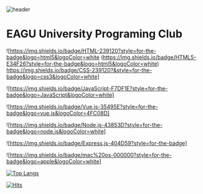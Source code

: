 ![header](https://capsule-render.vercel.app/api?type=soft&color=auto&fontColor=d6ace6&height=300&section=header&text=EAGU&fontSize=90&animation=blink)
# EAGU University Programing Club



![https://img.shields.io/badge/HTML-239120?style=for-the-badge&logo=html5&logoColor=white
(https://img.shields.io/badge/HTML5-E34F26?style=for-the-badge&logo=html5&logoColor=white)
https://img.shields.io/badge/CSS-239120?&style=for-the-badge&logo=css3&logoColor=white]

![https://img.shields.io/badge/JavaScript-F7DF1E?style=for-the-badge&logo=JavaScript&logoColor=white]

![https://img.shields.io/badge/Vue.js-35495E?style=for-the-badge&logo=vue.js&logoColor=4FC08D]

![https://img.shields.io/badge/Node.js-43853D?style=for-the-badge&logo=node.js&logoColor=white]

![https://img.shields.io/badge/Express.js-404D59?style=for-the-badge]

![https://img.shields.io/badge/mac%20os-000000?style=for-the-badge&logo=apple&logoColor=white]

[![Top Langs](https://github-readme-stats.vercel.app/api/top-langs/?username=je8ker)](https://github.com/anuraghazra/github-readme-stats)

[![Hits](https://hits.seeyoufarm.com/api/count/incr/badge.svg?url=https%3A%2F%2Fgithub.com%2Fje8ker%2FEAGU_WebPage&count_bg=%2379C83D&title_bg=%23555555&icon=&icon_color=%23E7E7E7&title=hits&edge_flat=false)](https://hits.seeyoufarm.com)

